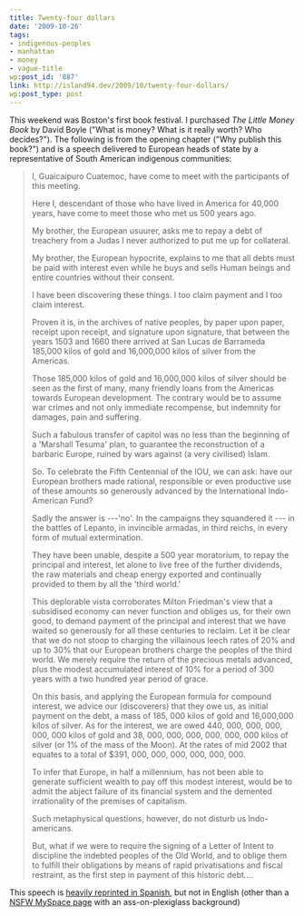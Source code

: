 ```yaml
---
title: Twenty-four dollars
date: '2009-10-26'
tags:
- indigenous-peoples
- manhattan
- money
- vague-title
wp:post_id: '887'
link: http://island94.dev/2009/10/twenty-four-dollars/
wp:post_type: post
---
```


<p>This weekend was Boston's first book festival. I purchased <em>The Little Money Book</em> by David Boyle ("What is money? What is it really worth? Who decides?"). The following is from the opening chapter ("Why publish this book?") and is a speech delivered to European heads of state by a representative of South American indigenous communities:</p>
<blockquote><p>I, Guaicaipuro Cuatemoc, have come to meet with the participants of this meeting.</p>
<p>Here I, descendant of those who have lived in America for 40,000 years, have come to meet those who met us 500 years ago.</p>
<p>My brother, the European usuurer, asks me to repay a debt of treachery from a Judas I never authorized to put me up for collateral.</p>
<p>My brother, the European hypocrite, explains to me that all debts must be paid with interest even while he buys and sells Human beings and entire countries without their consent.</p>
<p>I have been discovering these things. I too claim payment and I too claim interest.</p>
<p>Proven it is, in the archives of native peoples, by paper upon paper, receipt upon receipt, and signature upon signature, that between the years 1503 and 1660 there arrived at San Lucas de Barrameda 185,000 kilos of gold and 16,000,000 kilos of silver from the Americas.</p>
<p>Those 185,000 kilos of gold and 16,000,000 kilos of silver should be seen as the first of many, many friendly loans from the Americas towards European development. The contrary would be to assume war crimes and not only immediate recompense, but indemnity for damages, pain and suffering.</p>
<p>Such a fabulous transfer of capitol was no less than the beginning of a 'Marshall Tesuma' plan, to guarantee the reconstruction of a barbaric Europe, ruined by wars against (a very civilised) Islam.</p>
<p>So. To celebrate the Fifth Centennial of the IOU, we can ask: have our European brothers made rational, responsible or even productive use of these amounts so generously advanced by the International Indo-American Fund?</p>
<p>Sadly the answer is ---'no'. In the campaigns they squandered it --- in the battles of Lepanto, in invincible armadas, in third reichs, in every form of mutual extermination.</p>
<p>They have been unable, despite a 500 year moratorium, to repay the principal and interest, let alone to live free of the further dividends, the raw materials and cheap energy exported and continually provided to them by all the 'third world.'</p>
<p>This deplorable vista corroborates Milton Friedman's view that a subsidised economy can never function and obliges us, for their own good, to demand payment of the principal and interest that we have waited so generously for all these centuries to reclaim. Let it be clear that we do not stoop to charging the villainous leech rates of 20% and up to 30% that our European brothers charge the peoples of the third world. We merely require the return of the precious metals advanced, plus the modest accumulated interest of 10% for a period of 300 years with a two hundred year period of grace.</p>
<p>On this basis, and applying the European formula for compound interest, we advice our (discoverers) that they owe us, as initial payment on the debt, a mass of 185, 000 kilos of gold and 16,000,000 kilos of silver. As for the interest, we are owed 440, 000, 000, 000, 000, 000 kilos of gold and 38, 000, 000, 000, 000, 000, 000 kilos of silver (or 1% of the mass of the Moon). At the rates of mid 2002 that equates to a total of $391, 000, 000, 000, 000, 000, 000.</p>
<p>To infer that Europe, in half a millennium, has not been able to generate sufficient wealth to pay off this modest interest, would be to admit the abject failure of its financial system and the demented irrationality of the premises of capitalism.</p>
<p>Such metaphysical questions, however, do not disturb us Indo-americans.</p>
<p>But, what if we were to require the signing of a Letter of Intent to discipline the indebted peoples of the Old World, and to oblige them to fulfill their obligations by means of rapid privatisations and fiscal restraint, as the first step in payment of this historic debt....</p></blockquote>
<p>This speech is <a href="http://www.google.com/search?as_q=Guaicaipuro%20Cuatemoc">heavily reprinted in Spanish</a>, but not in English (other than a <a href="http://www.myspace.com/thearmed909">NSFW MySpace page</a> with an ass-on-plexiglass background)</p>
